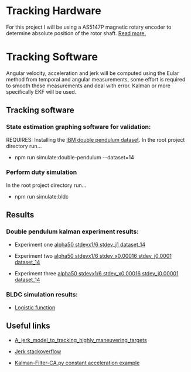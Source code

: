 # Tracking Hardware

For this project I will be using a AS5147P magnetic rotary encoder to determine absolute position of the rotor shaft. [Read more.](./absolute-rotation-encoder-AS5147P/README.md)

# Tracking Software

Angular velocity, acceleration and jerk will be computed using the Eular method from temporal and angular measurements, some effort is required to smooth these measurements and deal with error. Kalman or more specifically EKF will be used.

## Tracking software

### State estimation graphing software for validation:
REQUIRES: Installing the [IBM double pendulum dataset](../datasets/README.md).
In the root project directory run...
- npm run simulate:double-pendulum --dataset=14

### Perform duty simulation
In the root project directory run...
- npm run simulate:bldc

## Results

### Double pendulum kalman experiment results:

- Experiment one [alpha50 stdevx1/6 stdev_j1 dataset_14](charts/alpha50_stdevx1div6_stdev_j1_dataset_14/VIEW_CHARTS.md)
  
- Experiment two [alpha50 stdevx1/6 stdev_x0.00016 stdev_j0.0001 dataset_14](charts/alpha50_stdevx1div6_stdev_j0.00016_stdev_j0.0001_dataset_14/VIEW_CHARTS.md)

- Experiment three [alpha50 stdevx1/6 stdev_x0.00016 stdev_j0.00001 dataset_14](charts/alpha50_stdevx1div6_stdev_j0.00001_dataset_14/VIEW_CHARTS.md)

### BLDC simulation results:

- [Logistic function](charts/simulations/VIEW_CHARTS.md)

## Useful links

- [A_jerk_model_to_tracking_highly_maneuvering_targets](https://www.researchgate.net/publication/3002819_A_jerk_model_to_tracking_highly_maneuvering_targets)
- [Jerk stackoverflow](https://dsp.stackexchange.com/questions/24847/wrong-estimation-of-derivatives-with-an-extended-kalman-filter)

- [Kalman-Filter-CA.py constant acceleration example](https://github.com/balzer82/Kalman/blob/master/Kalman-Filter-CA.py)
